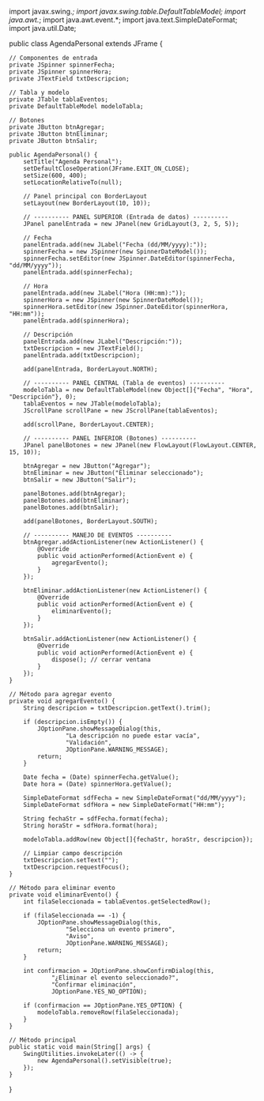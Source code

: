 import javax.swing.*;
import javax.swing.table.DefaultTableModel;
import java.awt.*;
import java.awt.event.*;
import java.text.SimpleDateFormat;
import java.util.Date;

public class AgendaPersonal extends JFrame {

    // Componentes de entrada
    private JSpinner spinnerFecha;
    private JSpinner spinnerHora;
    private JTextField txtDescripcion;

    // Tabla y modelo
    private JTable tablaEventos;
    private DefaultTableModel modeloTabla;

    // Botones
    private JButton btnAgregar;
    private JButton btnEliminar;
    private JButton btnSalir;

    public AgendaPersonal() {
        setTitle("Agenda Personal");
        setDefaultCloseOperation(JFrame.EXIT_ON_CLOSE);
        setSize(600, 400);
        setLocationRelativeTo(null);

        // Panel principal con BorderLayout
        setLayout(new BorderLayout(10, 10));

        // ---------- PANEL SUPERIOR (Entrada de datos) ----------
        JPanel panelEntrada = new JPanel(new GridLayout(3, 2, 5, 5));

        // Fecha
        panelEntrada.add(new JLabel("Fecha (dd/MM/yyyy):"));
        spinnerFecha = new JSpinner(new SpinnerDateModel());
        spinnerFecha.setEditor(new JSpinner.DateEditor(spinnerFecha, "dd/MM/yyyy"));
        panelEntrada.add(spinnerFecha);

        // Hora
        panelEntrada.add(new JLabel("Hora (HH:mm):"));
        spinnerHora = new JSpinner(new SpinnerDateModel());
        spinnerHora.setEditor(new JSpinner.DateEditor(spinnerHora, "HH:mm"));
        panelEntrada.add(spinnerHora);

        // Descripción
        panelEntrada.add(new JLabel("Descripción:"));
        txtDescripcion = new JTextField();
        panelEntrada.add(txtDescripcion);

        add(panelEntrada, BorderLayout.NORTH);

        // ---------- PANEL CENTRAL (Tabla de eventos) ----------
        modeloTabla = new DefaultTableModel(new Object[]{"Fecha", "Hora", "Descripción"}, 0);
        tablaEventos = new JTable(modeloTabla);
        JScrollPane scrollPane = new JScrollPane(tablaEventos);

        add(scrollPane, BorderLayout.CENTER);

        // ---------- PANEL INFERIOR (Botones) ----------
        JPanel panelBotones = new JPanel(new FlowLayout(FlowLayout.CENTER, 15, 10));

        btnAgregar = new JButton("Agregar");
        btnEliminar = new JButton("Eliminar seleccionado");
        btnSalir = new JButton("Salir");

        panelBotones.add(btnAgregar);
        panelBotones.add(btnEliminar);
        panelBotones.add(btnSalir);

        add(panelBotones, BorderLayout.SOUTH);

        // ---------- MANEJO DE EVENTOS ----------
        btnAgregar.addActionListener(new ActionListener() {
            @Override
            public void actionPerformed(ActionEvent e) {
                agregarEvento();
            }
        });

        btnEliminar.addActionListener(new ActionListener() {
            @Override
            public void actionPerformed(ActionEvent e) {
                eliminarEvento();
            }
        });

        btnSalir.addActionListener(new ActionListener() {
            @Override
            public void actionPerformed(ActionEvent e) {
                dispose(); // cerrar ventana
            }
        });
    }

    // Método para agregar evento
    private void agregarEvento() {
        String descripcion = txtDescripcion.getText().trim();

        if (descripcion.isEmpty()) {
            JOptionPane.showMessageDialog(this,
                    "La descripción no puede estar vacía",
                    "Validación",
                    JOptionPane.WARNING_MESSAGE);
            return;
        }

        Date fecha = (Date) spinnerFecha.getValue();
        Date hora = (Date) spinnerHora.getValue();

        SimpleDateFormat sdfFecha = new SimpleDateFormat("dd/MM/yyyy");
        SimpleDateFormat sdfHora = new SimpleDateFormat("HH:mm");

        String fechaStr = sdfFecha.format(fecha);
        String horaStr = sdfHora.format(hora);

        modeloTabla.addRow(new Object[]{fechaStr, horaStr, descripcion});

        // Limpiar campo descripción
        txtDescripcion.setText("");
        txtDescripcion.requestFocus();
    }

    // Método para eliminar evento
    private void eliminarEvento() {
        int filaSeleccionada = tablaEventos.getSelectedRow();

        if (filaSeleccionada == -1) {
            JOptionPane.showMessageDialog(this,
                    "Selecciona un evento primero",
                    "Aviso",
                    JOptionPane.WARNING_MESSAGE);
            return;
        }

        int confirmacion = JOptionPane.showConfirmDialog(this,
                "¿Eliminar el evento seleccionado?",
                "Confirmar eliminación",
                JOptionPane.YES_NO_OPTION);

        if (confirmacion == JOptionPane.YES_OPTION) {
            modeloTabla.removeRow(filaSeleccionada);
        }
    }

    // Método principal
    public static void main(String[] args) {
        SwingUtilities.invokeLater(() -> {
            new AgendaPersonal().setVisible(true);
        });
    }
}
